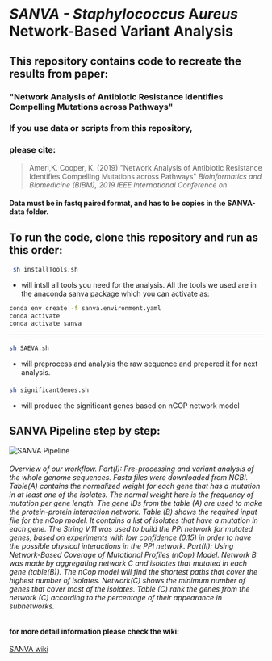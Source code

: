# **SANVA - **S***taphylococcus* **A***ureus* **N**etwork-Based **V**ariant **A**nalysis 
##  This repository contains code to recreate the results from paper:
###  "Network Analysis of Antibiotic Resistance Identifies Compelling Mutations across Pathways"
### If you use data or scripts from this repository,
### please cite:
> Ameri,K. Cooper, K. (2019) "Network Analysis of Antibiotic Resistance Identifies Compelling Mutations across Pathways" *Bioinformatics and Biomedicine (BIBM), 2019 IEEE International Conference on*

#### Data must be in fastq paired format, and has to be copies in the SANVA-data folder.

## To run the code, clone this repository and run as this order:

 #### 
 ```bash
  sh installTools.sh
  ```
  - will intsll all tools you need for the analysis. All the tools we used are in the anaconda sanva package which you can activate as:
  ```bash
  conda env create -f sanva.environment.yaml
conda activate
conda activate sanva
```
-----------------------------------------------------------------
 #### 
 ```bash
 sh SAEVA.sh
 ```
 - will preprocess and analysis the raw sequence and prepered it for next analysis.
 ####  
 
 ```bash
 sh significantGenes.sh
 ```
 - will produce the significant genes based on nCOP network model

## SANVA Pipeline step by step:

![SANVA Pipeline](https://github.com/kimiaameri/SANVA/blob/master/pipeline.jpg)
###### Overview of our workflow. Part(I): Pre-processing and variant analysis of the whole genome sequences. Fasta files were downloaded from NCBI. Table(A) contains the normalized weight for each gene that has a mutation in at least one of the isolates. The normal weight here is the frequency of mutation per gene length. The gene IDs from the table (A) are used to make the protein-protein interaction network. Table (B) shows the required input file for the nCop model. It contains a list of isolates that have a mutation in each gene. The String V.11 was used to build the PPI network for mutated genes, based on experiments with low confidence (0.15) in order to have the possible physical interactions in the PPI network. Part(II): Using Network-Based Coverage of Mutational Profiles (nCop) Model. Network B was made by aggregating network C and isolates that mutated in each gene (table(B)). The nCop model will find the shortest paths that cover the highest number of isolates. Network(C) shows the minimum number of genes that cover most of the isolates. Table (C) rank the genes from the network (C) according to the percentage of their appearance in subnetworks.

#### for more detail information please check the wiki:
[SANVA wiki ](https://github.com/kimiaameri/SANVA/wiki/preprocessing) 

